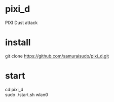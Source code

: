 # pixi_d
PIXI Dust attack
# install
git clone https://github.com/samuraisudo/pixi_d.git
# start
cd pixi_d <br>
sudo ./start.sh wlan0
